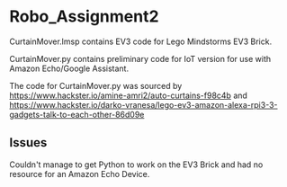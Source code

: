 # Robo_Assignment2

CurtainMover.lmsp contains EV3 code for Lego Mindstorms EV3 Brick.

CurtainMover.py contains preliminary code for IoT version for use with Amazon Echo/Google Assistant.

The code for CurtainMover.py was sourced by https://www.hackster.io/amine-amri2/auto-curtains-f98c4b and https://www.hackster.io/darko-vranesa/lego-ev3-amazon-alexa-rpi3-3-gadgets-talk-to-each-other-86d09e

## Issues

Couldn't manage to get Python to work on the EV3 Brick and had no resource for an Amazon Echo Device.
